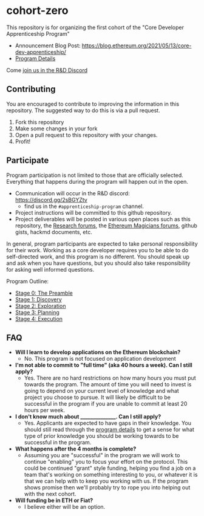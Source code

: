 # cohort-zero

This repository is for organizing the first cohort of the "Core Developer Apprenticeship Program"

- Announcement Blog Post: https://blog.ethereum.org/2021/05/13/core-dev-apprenticeship/
- [Program Details](./program-details.md)

Come [join us in the R&D Discord](https://discord.gg/2sBGYZtv)

## Contributing

You are encouraged to contribute to improving the information in this repository.  The suggested way to do this is via a pull request.

1. Fork this repository
2. Make some changes in your fork
3. Open a pull request to this repository with your changes.
4. Profit!


## Participate

Program participation is not limited to those that are officially selected.  Everything that happens during the program will happen out in the open.

- Communication will occur in the R&D discord: https://discord.gg/2sBGYZtv
    - find us in the `#apprenticeship-program` channel.
- Project instructions will be committed to this github repository.
- Project deliverables will be posted in various open places such as this repository, the [Research forums](https://ethresear.ch/), the [Ethereum Magicians forums](https://ethereum-magicians.org/), github gists, hackmd documents, etc.

In general, program participants are expected to take personal responsibility for their work.  Working as a core developer requires you to be able to do self-directed work, and this program is no different.  You should speak up and ask when you have questions, but you should also take responsibility for asking well informed questions.

Program Outline:

- [Stage 0: The Preamble](./stage-0-getting-started.md)
- [Stage 1: Discovery](./stage-1-project-discovery.md)
- [Stage 2: Exploration](./stage-2-project-exploration.md)
- [Stage 3: Planning](./stage-3-project-planning.md)
- [Stage 4: Execution](./stage-4-project-execution.md)


## FAQ

- **Will I learn to develop applications on the Ethereum blockchain?**
    - No. This program is not focused on application development
- **I'm not able to commit to "full time" (aka 40 hours a week).  Can I still apply?**
    - Yes. There are no hard restrictions on how many hours you must put towards the program.  The amount of time you will need to invest is going to depend on your current level of knowledge and what project you choose to pursue.  It will likely be difficult to be successful in the program if you are unable to commit at least 20 hours per week.
- **I don't know much about ______________.  Can I still apply?**
    - Yes. Applicants are expected to have gaps in their knowledge.  You should still read through the [program details](./program-details.md) to get a sense for what type of prior knowledge you should be working towards to be successful in the program.
- **What happens after the 4 months is complete?**
    - Assuming you are "successful" in the program we will work to continue "enabling" you to focus your effort on the protocol.  This could be continued "grant" style funding, helping you find a job on a team that's working on something interesting to you, or whatever it is that we can help with to keep you working with us.
If the program shows promise then we'll probably try to rope you into helping out with the next cohort.
- **Will funding be in ETH or Fiat?**
    - I believe either will be an option.

